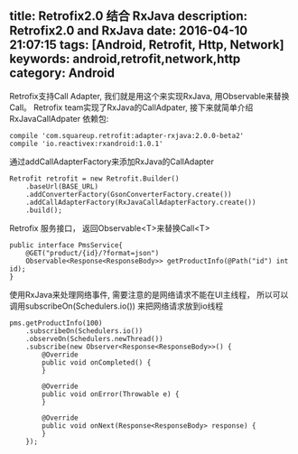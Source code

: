 title: Retrofix2.0 结合 RxJava
description: Retrofix2.0 and RxJava
date: 2016-04-10 21:07:15
tags: [Android, Retrofit, Http, Network]
keywords: android,retrofit,network,http
category: Android
---
Retrofix支持Call Adapter, 我们就是用这个来实现RxJava, 用Observable来替换Call。
Retrofix team实现了RxJava的CallAdpater, 接下来就简单介绍RxJavaCallAdpater
依赖包:
```
compile 'com.squareup.retrofit:adapter-rxjava:2.0.0-beta2'
compile 'io.reactivex:rxandroid:1.0.1'
```
通过addCallAdapterFactory来添加RxJava的CallAdapter
```
Retrofit retrofit = new Retrofit.Builder()
    .baseUrl(BASE_URL)
    .addConverterFactory(GsonConverterFactory.create())
    .addCallAdapterFactory(RxJavaCallAdapterFactory.create())
    .build();
```

Retrofix 服务接口， 返回Observable&lt;T&gt;来替换Call&lt;T&gt;

```
public interface PmsService{
    @GET("product/{id}/?format=json")
    Observable<Response<ResponseBody>> getProductInfo(@Path("id") int id);
}
```
使用RxJava来处理网络事件, 需要注意的是网络请求不能在UI主线程，
所以可以调用subscribeOn(Schedulers.io()) 来把网络请求放到io线程
```
pms.getProductInfo(100)
    .subscribeOn(Schedulers.io())
    .observeOn(Schedulers.newThread())
    .subscribe(new Observer<Response<ResponseBody>>() {
        @Override
        public void onCompleted() {
        }

        @Override
        public void onError(Throwable e) {
        }

        @Override
        public void onNext(Response<ResponseBody> response) {
        }
    });
```

